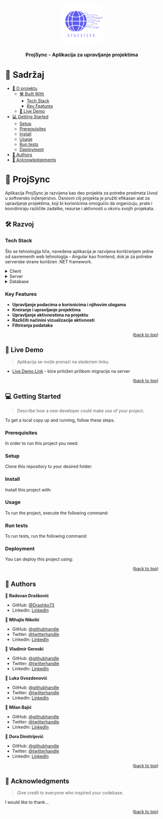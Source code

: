 <a name="readme-top"></a>

<!--
HOW TO USE:
This is an example of how you may give instructions on setting up your project locally.

Modify this file to match your project and remove sections that don't apply.

REQUIRED SECTIONS:
- Table of Contents
- About the Project
  - Built With
  - Live Demo
- Getting Started
- Authors
- Future Features
- Contributing
- Show your support
- Acknowledgements
- License

OPTIONAL SECTIONS:
- FAQ

After you're finished please remove all the comments and instructions!
-->

<div align="center">
  <!-- You are encouraged to replace this logo with your own! Otherwise you can also remove it. -->
  <img src="./docs/images/logo-resized.png" alt="logo" width="140"  height="auto" />
  <br/>

  <h3><b>ProjSync - Aplikacija za upravljanje projektima</b></h3>

</div>

<!-- TABLE OF CONTENTS -->

# 📗 Sadržaj

- [📖 O projektu](#about-project)
  - [🛠 Built With](#built-with)
    - [Tech Stack](#tech-stack)
    - [Key Features](#key-features)
  - [🚀 Live Demo](#live-demo)
- [💻 Getting Started](#getting-started)
  - [Setup](#setup)
  - [Prerequisites](#prerequisites)
  - [Install](#install)
  - [Usage](#usage)
  - [Run tests](#run-tests)
  - [Deployment](#deployment)
- [👥 Authors](#authors)
- [🙏 Acknowledgements](#acknowledgements)

<!-- PROJECT DESCRIPTION -->

# 📖 ProjSync <a name="about-project"></a>

Aplikacija ProjSync je razvijena kao deo projekta za potrebe predmeta Uvod u softversko inženjerstvo. Osnovni cilj projekta je pružiti efikasan alat za upravljanje projektima, koji bi korisnicima omogućio da organizuju, prate i koordiniraju različite zadatke, resurse i aktivnosti u okviru svojih projekata.

## 🛠 Razvoj <a name="built-with"></a>

### Tech Stack <a name="tech-stack"></a>

Što se tehnologija tiče, navedena aplikacija je razvijena korišćenjem jedne od savremenih web tehnologija - Angular kao frontend, dok je za potrebe serverske strane korišćen .NET framework.

<details>
  <summary>Client</summary>
  <ul>
    <li><a href="https://angular.io/">Angular</a></li>
  </ul>
</details>

<details>
  <summary>Server</summary>
  <ul>
    <li><a href="https://dotnet.microsoft.com/en-us/">.NET</a></li>
  </ul>
</details>

<details>
<summary>Database</summary>
  <ul>
    <li><a href="https://www.mysql.com/">MySQL</a></li>
  </ul>
</details>

<!-- Features -->

### Key Features <a name="key-features"></a>

- **Upravljanje podacima o korisnicima i njihovim ulogama**
- **Kreiranje i upravljanje projektima**
- **Upravljanje aktivnostima na projektu**
- **Različiti načinini vizualizacije aktivnosti**
- **Filtriranja podataka**

<p align="right">(<a href="#readme-top">back to top</a>)</p>

<!-- LIVE DEMO -->

## 🚀 Live Demo <a name="live-demo"></a>

> Aplikacija se može pronaći na sledećem linku.

- [Live Demo Link](https://google.com) - biće priložen prilikom migracije na server

<p align="right">(<a href="#readme-top">back to top</a>)</p>

<!-- GETTING STARTED -->

## 💻 Getting Started <a name="getting-started"></a>

> Describe how a new developer could make use of your project.

To get a local copy up and running, follow these steps.

### Prerequisites

In order to run this project you need:

<!--
Example command:

```sh
 gem install rails
```
 -->

### Setup

Clone this repository to your desired folder:

<!--
Example commands:

```sh
  cd my-folder
  git clone git@github.com:myaccount/my-project.git
```
--->

### Install

Install this project with:

<!--
Example command:

```sh
  cd my-project
  gem install
```
--->

### Usage

To run the project, execute the following command:

<!--
Example command:

```sh
  rails server
```
--->

### Run tests

To run tests, run the following command:

<!--
Example command:

```sh
  bin/rails test test/models/article_test.rb
```
--->

### Deployment

You can deploy this project using:

<!--
Example:

```sh

```
 -->

<p align="right">(<a href="#readme-top">back to top</a>)</p>

<!-- AUTHORS -->

## 👥 Authors <a name="authors"></a>

👤 **Radovan Drašković**

- GitHub: [@Drashko73](https://github.com/Drashko73)
- LinkedIn: [LinkedIn](https://linkedin.com/in/radovan-draskovic)

👤 **Mihajlo Nikolić**

- GitHub: [@githubhandle](https://github.com/githubhandle)
- Twitter: [@twitterhandle](https://twitter.com/twitterhandle)
- LinkedIn: [LinkedIn](https://linkedin.com/in/linkedinhandle)

👤 **Vladimir Geroski**

- GitHub: [@githubhandle](https://github.com/githubhandle)
- Twitter: [@twitterhandle](https://twitter.com/twitterhandle)
- LinkedIn: [LinkedIn](https://linkedin.com/in/linkedinhandle)

👤 **Luka Gvozdenović**

- GitHub: [@githubhandle](https://github.com/githubhandle)
- Twitter: [@twitterhandle](https://twitter.com/twitterhandle)
- LinkedIn: [LinkedIn](https://linkedin.com/in/linkedinhandle)

👤 **Milan Bajić**

- GitHub: [@githubhandle](https://github.com/githubhandle)
- Twitter: [@twitterhandle](https://twitter.com/twitterhandle)
- LinkedIn: [LinkedIn](https://linkedin.com/in/linkedinhandle)

👤 **Dora Dimitrijević**

- GitHub: [@githubhandle](https://github.com/githubhandle)
- Twitter: [@twitterhandle](https://twitter.com/twitterhandle)
- LinkedIn: [LinkedIn](https://linkedin.com/in/linkedinhandle)

<p align="right">(<a href="#readme-top">back to top</a>)</p>


<!-- ACKNOWLEDGEMENTS -->

## 🙏 Acknowledgments <a name="acknowledgements"></a>

> Give credit to everyone who inspired your codebase.

I would like to thank...

<p align="right">(<a href="#readme-top">back to top</a>)</p>
